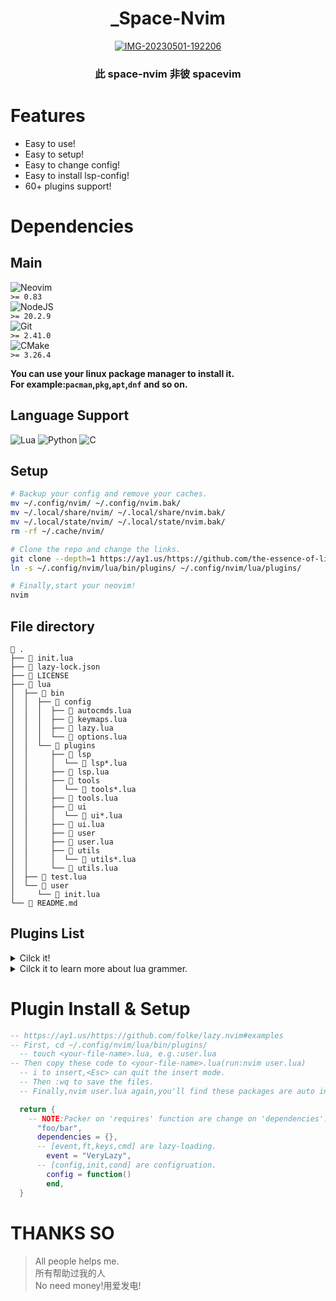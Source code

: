 <div align="center">

# \_Space-Nvim

<a href='https://postimg.cc/QKgRcR6R' target='_blank'><img src='https://i.postimg.cc/QKgRcR6R/IMG-20230501-192206.jpg' border='0' alt='IMG-20230501-192206'/></a>

### 此 space-nvim 非彼 spacevim

</div>

# Features

- Easy to use!
- Easy to setup!
- Easy to change config!
- Easy to install lsp-config!
- 60+ plugins support!

# Dependencies

## Main

![Neovim](https://img.shields.io/badge/NeoVim-%2357A143.svg?&style=for-the-badge&logo=neovim&logoColor=white)  
`>= 0.83`  
![NodeJS](https://img.shields.io/badge/node.js-6DA55F?style=for-the-badge&logo=node.js&logoColor=white)  
`>= 20.2.9`  
![Git](https://img.shields.io/badge/git-%23F05033.svg?style=for-the-badge&logo=git&logoColor=white)  
`>= 2.41.0`  
![CMake](https://img.shields.io/badge/CMake-%23008FBA.svg?style=for-the-badge&logo=cmake&logoColor=white)  
`>= 3.26.4`  

**You can use your linux package manager to install it.**  
**For example:`pacman`,`pkg`,`apt`,`dnf` and so on.**  

## Language Support

![Lua](https://img.shields.io/badge/lua-%232C2D72.svg?style=for-the-badge&logo=lua&logoColor=white)
![Python](https://img.shields.io/badge/python-3670A0?style=for-the-badge&logo=python&logoColor=ffdd54)
![C](https://img.shields.io/badge/c-%2300599C.svg?style=for-the-badge&logo=c&logoColor=white)

## Setup

```sh
# Backup your config and remove your caches.
mv ~/.config/nvim/ ~/.config/nvim.bak/
mv ~/.local/share/nvim/ ~/.local/share/nvim.bak/
mv ~/.local/state/nvim/ ~/.local/state/nvim.bak/
rm -rf ~/.cache/nvim/

# Clone the repo and change the links.
git clone --depth=1 https://ay1.us/https://github.com/the-essence-of-life/space-nvim/ ~/.config/nvim/
ln -s ~/.config/nvim/lua/bin/plugins/ ~/.config/nvim/lua/plugins/

# Finally,start your neovim!
nvim
```

## File directory

```
 .
├──  init.lua
├──  lazy-lock.json
├──  LICENSE
├──  lua
│  ├──  bin
│  │  ├──  config
│  │  │  ├──  autocmds.lua
│  │  │  ├──  keymaps.lua
│  │  │  ├──  lazy.lua
│  │  │  └──  options.lua
│  │  └──  plugins
│  │     ├──  lsp
│  │     │  └──  lsp*.lua
│  │     ├──  lsp.lua
│  │     ├──  tools
│  │     │  └──  tools*.lua
│  │     ├──  tools.lua
│  │     ├──  ui
│  │     │  └──  ui*.lua
│  │     ├──  ui.lua
│  │     ├──  user
│  │     ├──  user.lua
│  │     ├──  utils
│  │     │  └──  utils*.lua
│  │     └──  utils.lua
│  ├──  test.lua
│  └──  user
│     └──  init.lua
└──  README.md
```

## Plugins List

<details>
<summary>Cilck it!</summary>

- Comment.nvim
- alpha-nvim
- autoclose.nvim
- barbar.nvim
- ccc.nvim
- cmp-buffer
- cmp-cmdline
- cmp-nvim-lsp
- cmp-path
- cmp-vsnip
- dressing.nvim
- everforest-nvim
- gitsigns.nvim
- heirline.nvim
- hop.nvim
- icon-picker.nvim
- indent-blankline.nvim
- lazy.nvim
- lspkind.nvim
- lspsaga.nvim
- markdown-preview.nvim
- mason-lspconfig.nvim
- mason-null-ls.nvim
- mason-nvim-dap.nvim
- mason.nvim
- neodev.nvim
- noice.nvim
- nui.nvim
- null-ls.nvim
- nvim-cmp
- nvim-dap
- nvim-dap-ui
- nvim-lspconfig
- nvim-markdown
- nvim-material-icon
- nvim-notify
- nvim-spectre
- nvim-tree.lua
- nvim-treesitter
- nvim-ts-autotag
- nvim-ts-rainbow2
- nvim-ufo
- nvim-web-devicons
- overseer.nvim
- persistence.nvim
- plenary.nvim
- promise-async
- rust-tools.nvim
- sqlite.lua
- telescope-command-palette.nvim
- telescope-file-browser.nvim
- telescope-frecency.nvim
- telescope-menu.nvim
- telescope.nvim
- todo-comments.nvim
- toggleterm.nvim
- catppuccin.nvim
- tokyonight.nvim
- trouble.nvim
- vim-vsnip
</details>
<details>
<summary>Cilck it to learn more about lua grammer.</summary>

lua **[introduce](https://www.runoob.com/lua/lua-tutorial.html)**

</details>

# Plugin Install & Setup

```lua
-- https://ay1.us/https://github.com/folke/lazy.nvim#examples
-- First, cd ~/.config/nvim/lua/bin/plugins/
  -- touch <your-file-name>.lua, e.g.:user.lua
-- Then copy these code to <your-file-name>.lua(run:nvim user.lua)
  -- i to insert,<Esc> can quit the insert mode.
  -- Then :wq to save the files.
  -- Finally,nvim user.lua again,you'll find these packages are auto installed.

  return {
    -- NOTE:Packer on 'requires' function are change on 'dependencies'.
      "foo/bar",
      dependencies = {},
      -- [event,ft,keys,cmd] are lazy-loading.
        event = "VeryLazy",
      -- [config,init,cond] are configruation.
        config = function()
        end,
  }
```

# THANKS SO

> All people helps me.  
> 所有帮助过我的人  
> No need money!用爱发电!
